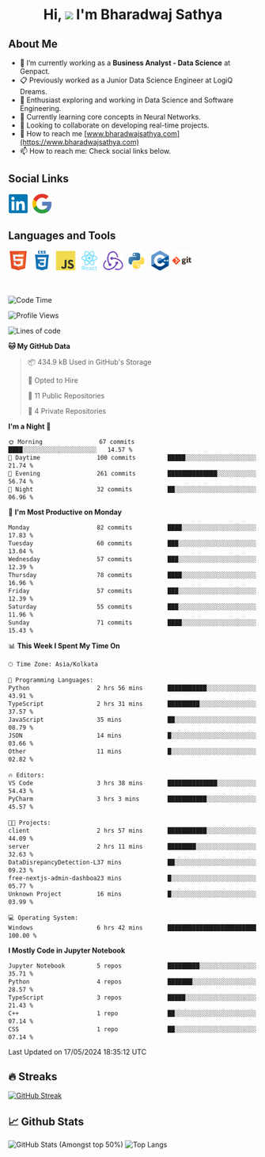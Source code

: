 <h1 align="center"> Hi, <img src="https://media.giphy.com/media/hvRJCLFzcasrR4ia7z/giphy.gif" width="30px"/> I'm Bharadwaj Sathya</h1>

## About Me

- 💼 I’m currently working as a <strong>Business Analyst - Data Science</strong> at Genpact.
- 📋 Previously worked as a Junior Data Science Engineer at LogiQ Dreams.
- 🧭 Enthusiast exploring and working in Data Science and Software Engineering.
- 🌱 Currently learning core concepts in Neural Networks.
- 💞️ Looking to collaborate on developing real-time projects.
- 👀 How to reach me [www.bharadwajsathya.com](https://www.bharadwajsathya.com)
- 📫 How to reach me: Check social links below.

## Social Links

<div>
  <img src="https://github.com/devicons/devicon/blob/master/icons/linkedin/linkedin-original.svg" title="Linked In" alt="Linked In" width="40" height="40" />&nbsp;
  <img src="https://github.com/devicons/devicon/blob/master/icons/google/google-original.svg" title="Gmail" alt="Gmail" width="40" height="40" />&nbsp;
</div>

## Languages and Tools

<div>
  <img src="https://github.com/devicons/devicon/blob/master/icons/html5/html5-original.svg" title="HTML5" alt="HTML" width="40" height="40" />&nbsp;
  <img src="https://github.com/devicons/devicon/blob/master/icons/css3/css3-plain-wordmark.svg" title="CSS3" alt="CSS" width="40" height="40" />&nbsp;
  <img src="https://github.com/devicons/devicon/blob/master/icons/javascript/javascript-original.svg" title="JavaScript" alt="JavaScript" width="40" height="40" />&nbsp;
  <img src="https://github.com/devicons/devicon/blob/master/icons/react/react-original-wordmark.svg" title="React" alt="React" width="40" height="40" />&nbsp;
  <img src="https://github.com/devicons/devicon/blob/master/icons/redux/redux-original.svg" title="Redux" alt="Redux" width="40" height="40" />&nbsp;
  <img src="https://github.com/devicons/devicon/blob/master/icons/python/python-original.svg" title="Python" alt="Python" width="40" height="40" />&nbsp;
  <img src="https://github.com/devicons/devicon/blob/master/icons/cplusplus/cplusplus-original.svg" title="C++" alt="C++" width="40" height="40" />
  <img src="https://github.com/devicons/devicon/blob/master/icons/git/git-original-wordmark.svg" title="Git" alt="Git" width="40" height="40" />
</div>
<br></br>

<!--START_SECTION:waka-->
![Code Time](http://img.shields.io/badge/Code%20Time-136%20hrs%2030%20mins-blue)

![Profile Views](http://img.shields.io/badge/Profile%20Views-0-blue)

![Lines of code](https://img.shields.io/badge/From%20Hello%20World%20I%27ve%20Written-2.4%20million%20lines%20of%20code-blue)

**🐱 My GitHub Data** 

> 📦 434.9 kB Used in GitHub's Storage 
 > 
> 💼 Opted to Hire
 > 
> 📜 11 Public Repositories 
 > 
> 🔑 4 Private Repositories 
 > 
**I'm a Night 🦉** 

```text
🌞 Morning                67 commits          ████░░░░░░░░░░░░░░░░░░░░░   14.57 % 
🌆 Daytime                100 commits         █████░░░░░░░░░░░░░░░░░░░░   21.74 % 
🌃 Evening                261 commits         ██████████████░░░░░░░░░░░   56.74 % 
🌙 Night                  32 commits          ██░░░░░░░░░░░░░░░░░░░░░░░   06.96 % 
```
📅 **I'm Most Productive on Monday** 

```text
Monday                   82 commits          ████░░░░░░░░░░░░░░░░░░░░░   17.83 % 
Tuesday                  60 commits          ███░░░░░░░░░░░░░░░░░░░░░░   13.04 % 
Wednesday                57 commits          ███░░░░░░░░░░░░░░░░░░░░░░   12.39 % 
Thursday                 78 commits          ████░░░░░░░░░░░░░░░░░░░░░   16.96 % 
Friday                   57 commits          ███░░░░░░░░░░░░░░░░░░░░░░   12.39 % 
Saturday                 55 commits          ███░░░░░░░░░░░░░░░░░░░░░░   11.96 % 
Sunday                   71 commits          ████░░░░░░░░░░░░░░░░░░░░░   15.43 % 
```


📊 **This Week I Spent My Time On** 

```text
🕑︎ Time Zone: Asia/Kolkata

💬 Programming Languages: 
Python                   2 hrs 56 mins       ███████████░░░░░░░░░░░░░░   43.91 % 
TypeScript               2 hrs 31 mins       █████████░░░░░░░░░░░░░░░░   37.57 % 
JavaScript               35 mins             ██░░░░░░░░░░░░░░░░░░░░░░░   08.79 % 
JSON                     14 mins             █░░░░░░░░░░░░░░░░░░░░░░░░   03.66 % 
Other                    11 mins             █░░░░░░░░░░░░░░░░░░░░░░░░   02.82 % 

🔥 Editors: 
VS Code                  3 hrs 38 mins       ██████████████░░░░░░░░░░░   54.43 % 
PyCharm                  3 hrs 3 mins        ███████████░░░░░░░░░░░░░░   45.57 % 

🐱‍💻 Projects: 
client                   2 hrs 57 mins       ███████████░░░░░░░░░░░░░░   44.09 % 
server                   2 hrs 11 mins       ████████░░░░░░░░░░░░░░░░░   32.63 % 
DataDisrepancyDetection-L37 mins             ██░░░░░░░░░░░░░░░░░░░░░░░   09.23 % 
free-nextjs-admin-dashboa23 mins             █░░░░░░░░░░░░░░░░░░░░░░░░   05.77 % 
Unknown Project          16 mins             █░░░░░░░░░░░░░░░░░░░░░░░░   03.99 % 

💻 Operating System: 
Windows                  6 hrs 42 mins       █████████████████████████   100.00 % 
```

**I Mostly Code in Jupyter Notebook** 

```text
Jupyter Notebook         5 repos             █████████░░░░░░░░░░░░░░░░   35.71 % 
Python                   4 repos             ███████░░░░░░░░░░░░░░░░░░   28.57 % 
TypeScript               3 repos             █████░░░░░░░░░░░░░░░░░░░░   21.43 % 
C++                      1 repo              ██░░░░░░░░░░░░░░░░░░░░░░░   07.14 % 
CSS                      1 repo              ██░░░░░░░░░░░░░░░░░░░░░░░   07.14 % 
```




 Last Updated on 17/05/2024 18:35:12 UTC
<!--END_SECTION:waka-->

## 🔥 Streaks

[![GitHub Streak](https://streak-stats.demolab.com?user=Bharadwaj-Sathya)](https://git.io/streak-stats)

## 📈 Github Stats 

![GitHub Stats (Amongst top 50%)](https://github-readme-stats.vercel.app/api?username=Bharadwaj-Sathya&show_icons=true&hide=issues,prs&theme=radical)
![Top Langs](https://github-readme-stats.vercel.app/api/top-langs/?username=Bharadwaj-Sathya&layout=compact&langs_count=4&theme=radical)
